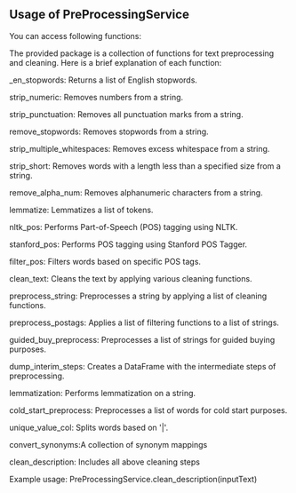 ## Usage of PreProcessingService 

You can access following functions:


The provided package is a collection of functions for text preprocessing and cleaning. Here is a brief explanation of each function:

_en_stopwords: Returns a list of English stopwords.

strip_numeric: Removes numbers from a string.

strip_punctuation: Removes all punctuation marks from a string.

remove_stopwords: Removes stopwords from a string.

strip_multiple_whitespaces: Removes excess whitespace from a string.

strip_short: Removes words with a length less than a specified size from a string.

remove_alpha_num: Removes alphanumeric characters from a string.

lemmatize: Lemmatizes a list of tokens.

nltk_pos: Performs Part-of-Speech (POS) tagging using NLTK.

stanford_pos: Performs POS tagging using Stanford POS Tagger.

filter_pos: Filters words based on specific POS tags.

clean_text: Cleans the text by applying various cleaning functions.

preprocess_string: Preprocesses a string by applying a list of cleaning functions.

preprocess_postags: Applies a list of filtering functions to a list of strings.

guided_buy_preprocess: Preprocesses a list of strings for guided buying purposes.

dump_interim_steps: Creates a DataFrame with the intermediate steps of preprocessing.

lemmatization: Performs lemmatization on a string.

cold_start_preprocess: Preprocesses a list of words for cold start purposes.

unique_value_col: Splits words based on '|'.

convert_synonyms:A collection of synonym mappings

clean_description: Includes all above cleaning steps


Example usage:
PreProcessingService.clean_description(inputText)